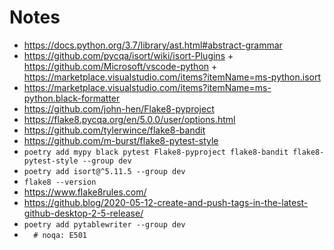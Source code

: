 # Notes

- https://docs.python.org/3.7/library/ast.html#abstract-grammar
- https://github.com/pycqa/isort/wiki/isort-Plugins + https://github.com/Microsoft/vscode-python + https://marketplace.visualstudio.com/items?itemName=ms-python.isort
- https://marketplace.visualstudio.com/items?itemName=ms-python.black-formatter
- https://github.com/john-hen/Flake8-pyproject
- https://flake8.pycqa.org/en/5.0.0/user/options.html
- https://github.com/tylerwince/flake8-bandit
- https://github.com/m-burst/flake8-pytest-style
- `poetry add mypy black pytest Flake8-pyproject flake8-bandit flake8-pytest-style --group dev`
- `poetry add isort@^5.11.5 --group dev`
- `flake8 --version`
- https://www.flake8rules.com/
- https://github.blog/2020-05-12-create-and-push-tags-in-the-latest-github-desktop-2-5-release/
- `poetry add pytablewriter --group dev`
- `  # noqa: E501`
